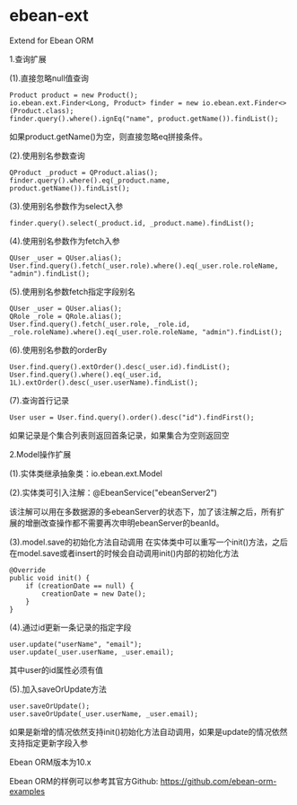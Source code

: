 # ebean-ext
Extend for Ebean ORM

1.查询扩展

(1).直接忽略null值查询

    Product product = new Product();
    io.ebean.ext.Finder<Long, Product> finder = new io.ebean.ext.Finder<>(Product.class);
    finder.query().where().ignEq("name", product.getName()).findList();
    
如果product.getName()为空，则直接忽略eq拼接条件。

(2).使用别名参数查询

    QProduct _product = QProduct.alias();
    finder.query().where().eq(_product.name, product.getName()).findList();

(3).使用别名参数作为select入参

    finder.query().select(_product.id, _product.name).findList();

(4).使用别名参数作为fetch入参
    
    QUser _user = QUser.alias();
    User.find.query().fetch(_user.role).where().eq(_user.role.roleName, "admin").findList();
    
(5).使用别名参数fetch指定字段别名

    QUser _user = QUser.alias();
    QRole _role = QRole.alias();
    User.find.query().fetch(_user.role, _role.id, _role.roleName).where().eq(_user.role.roleName, "admin").findList();

(6).使用别名参数的orderBy

    User.find.query().extOrder().desc(_user.id).findList();
    User.find.query().where().eq(_user.id, 1L).extOrder().desc(_user.userName).findList();
    
(7).查询首行记录

    User user = User.find.query().order().desc("id").findFirst();
    
如果记录是个集合列表则返回首条记录，如果集合为空则返回空

2.Model操作扩展

(1).实体类继承抽象类：io.ebean.ext.Model

(2).实体类可引入注解：@EbeanService("ebeanServer2")

该注解可以用在多数据源的多ebeanServer的状态下，加了该注解之后，所有扩展的增删改查操作都不需要再次申明ebeanServer的beanId。

(3).model.save的初始化方法自动调用
在实体类中可以重写一个init()方法，之后在model.save或者insert的时候会自动调用init()内部的初始化方法

    @Override
    public void init() {
        if (creationDate == null) {
            creationDate = new Date();
        }
    }
    
(4).通过id更新一条记录的指定字段

    user.update("userName", "email");
    user.update(_user.userName, _user.email);
    
其中user的id属性必须有值

(5).加入saveOrUpdate方法

    user.saveOrUpdate();
    user.saveOrUpdate(_user.userName, _user.email);
  
如果是新增的情况依然支持init()初始化方法自动调用，如果是update的情况依然支持指定更新字段入参

Ebean ORM版本为10.x 

Ebean ORM的样例可以参考其官方Github: 
https://github.com/ebean-orm-examples
